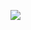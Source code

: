 ![](https://github-readme-stats.vercel.app/api?username=dhanushkakumara&show_icons=true&count_private=true&theme=dark)
